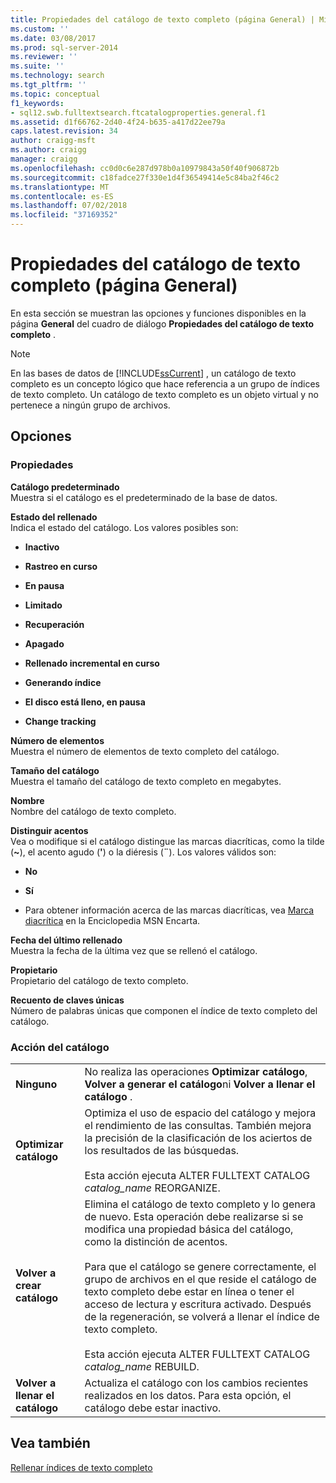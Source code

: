 ```yaml
---
title: Propiedades del catálogo de texto completo (página General) | Microsoft Docs
ms.custom: ''
ms.date: 03/08/2017
ms.prod: sql-server-2014
ms.reviewer: ''
ms.suite: ''
ms.technology: search
ms.tgt_pltfrm: ''
ms.topic: conceptual
f1_keywords:
- sql12.swb.fulltextsearch.ftcatalogproperties.general.f1
ms.assetid: d1f66762-2d40-4f24-b635-a417d22ee79a
caps.latest.revision: 34
author: craigg-msft
ms.author: craigg
manager: craigg
ms.openlocfilehash: cc0d0c6e287d978b0a10979843a50f40f906872b
ms.sourcegitcommit: c18fadce27f330e1d4f36549414e5c84ba2f46c2
ms.translationtype: MT
ms.contentlocale: es-ES
ms.lasthandoff: 07/02/2018
ms.locfileid: "37169352"
---
```

# <a name="full-text-catalog-properties-general-page"></a>Propiedades del catálogo de texto completo (página General)
  En esta sección se muestran las opciones y funciones disponibles en la página **General** del cuadro de diálogo **Propiedades del catálogo de texto completo** .  
  
> [!NOTE]  
>  En las bases de datos de [!INCLUDE[ssCurrent](../includes/sscurrent-md.md)] , un catálogo de texto completo es un concepto lógico que hace referencia a un grupo de índices de texto completo. Un catálogo de texto completo es un objeto virtual y no pertenece a ningún grupo de archivos.  
  
## <a name="options"></a>Opciones  
  
### <a name="properties"></a>Propiedades  
 **Catálogo predeterminado**  
 Muestra si el catálogo es el predeterminado de la base de datos.  
  
 **Estado del rellenado**  
 Indica el estado del catálogo. Los valores posibles son:  
  
-   **Inactivo**  
  
-   **Rastreo en curso**  
  
-   **En pausa**  
  
-   **Limitado**  
  
-   **Recuperación**  
  
-   **Apagado**  
  
-   **Rellenado incremental en curso**  
  
-   **Generando índice**  
  
-   **El disco está lleno, en pausa**  
  
-   **Change tracking**  
  
 **Número de elementos**  
 Muestra el número de elementos de texto completo del catálogo.  
  
 **Tamaño del catálogo**  
 Muestra el tamaño del catálogo de texto completo en megabytes.  
  
 **Nombre**  
 Nombre del catálogo de texto completo.  
  
 **Distinguir acentos**  
 Vea o modifique si el catálogo distingue las marcas diacríticas, como la tilde (**~**), el acento agudo (**'**) o la diéresis (**¨**). Los valores válidos son:  
  
-   **No**  
  
-   **Sí**  
  
-   Para obtener información acerca de las marcas diacríticas, vea [Marca diacrítica](http://go.microsoft.com/fwlink/?LinkId=154091) en la Enciclopedia MSN Encarta.  
  
 **Fecha del último rellenado**  
 Muestra la fecha de la última vez que se rellenó el catálogo.  
  
 **Propietario**  
 Propietario del catálogo de texto completo.  
  
 **Recuento de claves únicas**  
 Número de palabras únicas que componen el índice de texto completo del catálogo.  
  
### <a name="catalog-action"></a>Acción del catálogo  
  
|||  
|-|-|  
|**Ninguno**|No realiza las operaciones **Optimizar catálogo**, **Volver a generar el catálogo**ni **Volver a llenar el catálogo** .|  
|**Optimizar catálogo**|Optimiza el uso de espacio del catálogo y mejora el rendimiento de las consultas. También mejora la precisión de la clasificación de los aciertos de los resultados de las búsquedas.<br /><br /> Esta acción ejecuta ALTER FULLTEXT CATALOG *catalog_name* REORGANIZE.|  
|**Volver a crear catálogo**|Elimina el catálogo de texto completo y lo genera de nuevo. Esta operación debe realizarse si se modifica una propiedad básica del catálogo, como la distinción de acentos.<br /><br /> Para que el catálogo se genere correctamente, el grupo de archivos en el que reside el catálogo de texto completo debe estar en línea o tener el acceso de lectura y escritura activado. Después de la regeneración, se volverá a llenar el índice de texto completo.<br /><br /> Esta acción ejecuta ALTER FULLTEXT CATALOG *catalog_name* REBUILD.|  
|**Volver a llenar el catálogo**|Actualiza el catálogo con los cambios recientes realizados en los datos. Para esta opción, el catálogo debe estar inactivo.|  
  
## <a name="see-also"></a>Vea también  
 [Rellenar índices de texto completo](../relational-databases/indexes/indexes.md)  
  
  
